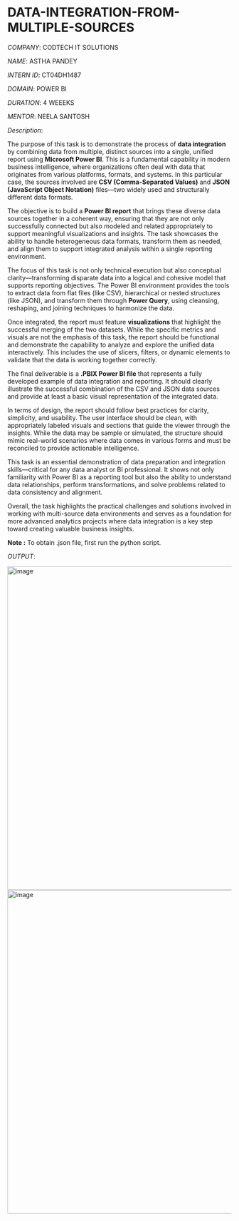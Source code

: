# DATA-INTEGRATION-FROM-MULTIPLE-SOURCES

*COMPANY*: CODTECH IT SOLUTIONS

*NAME*: ASTHA PANDEY

*INTERN ID*: CT04DH1487

*DOMAIN*: POWER BI

*DURATION*: 4 WEEEKS

*MENTOR*: NEELA SANTOSH

*Description*:

The purpose of this task is to demonstrate the process of **data integration** by combining data from multiple, distinct sources into a single, unified report using **Microsoft Power BI**. This is a fundamental capability in modern business intelligence, where organizations often deal with data that originates from various platforms, formats, and systems. In this particular case, the sources involved are **CSV (Comma-Separated Values)** and **JSON (JavaScript Object Notation)** files—two widely used and structurally different data formats.

The objective is to build a **Power BI report** that brings these diverse data sources together in a coherent way, ensuring that they are not only successfully connected but also modeled and related appropriately to support meaningful visualizations and insights. The task showcases the ability to handle heterogeneous data formats, transform them as needed, and align them to support integrated analysis within a single reporting environment.

The focus of this task is not only technical execution but also conceptual clarity—transforming disparate data into a logical and cohesive model that supports reporting objectives. The Power BI environment provides the tools to extract data from flat files (like CSV), hierarchical or nested structures (like JSON), and transform them through **Power Query**, using cleansing, reshaping, and joining techniques to harmonize the data.

Once integrated, the report must feature **visualizations** that highlight the successful merging of the two datasets. While the specific metrics and visuals are not the emphasis of this task, the report should be functional and demonstrate the capability to analyze and explore the unified data interactively. This includes the use of slicers, filters, or dynamic elements to validate that the data is working together correctly.

The final deliverable is a **.PBIX Power BI file** that represents a fully developed example of data integration and reporting. It should clearly illustrate the successful combination of the CSV and JSON data sources and provide at least a basic visual representation of the integrated data.

In terms of design, the report should follow best practices for clarity, simplicity, and usability. The user interface should be clean, with appropriately labeled visuals and sections that guide the viewer through the insights. While the data may be sample or simulated, the structure should mimic real-world scenarios where data comes in various forms and must be reconciled to provide actionable intelligence.

This task is an essential demonstration of data preparation and integration skills—critical for any data analyst or BI professional. It shows not only familiarity with Power BI as a reporting tool but also the ability to understand data relationships, perform transformations, and solve problems related to data consistency and alignment.

Overall, the task highlights the practical challenges and solutions involved in working with multi-source data environments and serves as a foundation for more advanced analytics projects where data integration is a key step toward creating valuable business insights.

**Note :** To obtain .json file, first run the python script.

*OUTPUT*:

<img width="1286" height="726" alt="image" src="https://github.com/user-attachments/assets/2d093e25-5a83-4f60-8fcb-e69b4d639ff9" />

<img width="1286" height="726" alt="image" src="https://github.com/user-attachments/assets/d57ad791-6bd1-416d-8e72-5f5044b574b1" />
